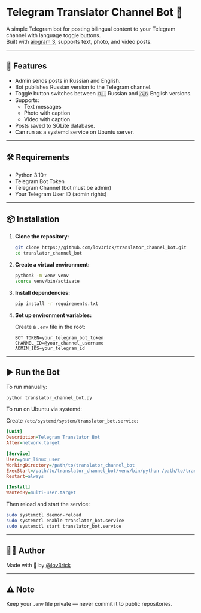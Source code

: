 # Telegram Translator Channel Bot 🤖

A simple Telegram bot for posting bilingual content to your Telegram channel with language toggle buttons.  
Built with [aiogram 3](https://docs.aiogram.dev/en/latest/), supports text, photo, and video posts.

---

## 🚀 Features

- Admin sends posts in Russian and English.
- Bot publishes Russian version to the Telegram channel.
- Toggle button switches between 🇷🇺 Russian and 🇬🇧 English versions.
- Supports:
  - Text messages
  - Photo with caption
  - Video with caption
- Posts saved to SQLite database.
- Can run as a systemd service on Ubuntu server.

---

## 🛠 Requirements

- Python 3.10+
- Telegram Bot Token
- Telegram Channel (bot must be admin)
- Your Telegram User ID (admin rights)

---

## 📦 Installation

1. **Clone the repository:**

   ```bash
   git clone https://github.com/lov3rick/translator_channel_bot.git
   cd translator_channel_bot
   ```

2. **Create a virtual environment:**

   ```bash
   python3 -m venv venv
   source venv/bin/activate
   ```

3. **Install dependencies:**

   ```bash
   pip install -r requirements.txt
   ```

4. **Set up environment variables:**

   Create a `.env` file in the root:

   ```env
   BOT_TOKEN=your_telegram_bot_token
   CHANNEL_ID=@your_channel_username
   ADMIN_IDS=your_telegram_id
   ```

---

## ▶️ Run the Bot

To run manually:

```bash
python translator_channel_bot.py
```

To run on Ubuntu via systemd:

Create `/etc/systemd/system/translator_bot.service`:

```ini
[Unit]
Description=Telegram Translator Bot
After=network.target

[Service]
User=your_linux_user
WorkingDirectory=/path/to/translator_channel_bot
ExecStart=/path/to/translator_channel_bot/venv/bin/python /path/to/translator_channel_bot/translator_channel_bot.py
Restart=always

[Install]
WantedBy=multi-user.target
```

Then reload and start the service:

```bash
sudo systemctl daemon-reload
sudo systemctl enable translator_bot.service
sudo systemctl start translator_bot.service
```

---

## 🧑‍💻 Author

Made with 💬 by [@lov3rick](https://t.me/withlov3rick)

---

## ⚠️ Note

Keep your `.env` file private — never commit it to public repositories.
